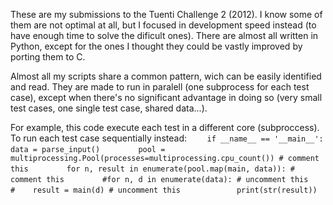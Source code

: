 These are my submissions to the Tuenti Challenge 2 (2012).
I know some of them are not optimal at all, but I focused in development speed instead (to have enough time to solve the dificult ones).
There are almost all written in Python, except for the ones I thought they could be vastly improved by porting them to C.

Almost all my scripts share a common pattern, wich can be easily identified and read.
They are made to run in paralell (one subprocess for each test case), except when there's no significant advantage in doing so (very small test cases, one single test case, shared data...).

For example, this code execute each test in a different core (subproccess). To run each test case sequentially instead:
`    if __name__ == '__main__':`
`        data = parse_input()`
`        pool = multiprocessing.Pool(processes=multiprocessing.cpu_count()) # comment this`
`        for n, result in enumerate(pool.map(main, data)): # comment this`
`        #for n, d in enumerate(data): # uncomment this`
`        #    result = main(d) # uncomment this`
`            print(str(result))`